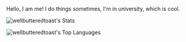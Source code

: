 Hello, I am me! I do things sometimes, I'm in university, which is cool.

![wellbutteredtoast's Stats](https://github-readme-stats.vercel.app/api?username=wellbutteredtoast&theme=shades-of-purple&show_icons=true&hide_border=true&count_private=true)

![wellbutteredtoast's Top Languages](https://github-readme-stats.vercel.app/api/top-langs/?username=wellbutteredtoast&theme=shades-of-purple&show_icons=true&hide_border=true&layout=compact)
<!---
wellbutteredtoast/wellbutteredtoast is a ✨ special ✨ repository because its `README.md` (this file) appears on your GitHub profile.
You can click the Preview link to take a look at your changes.
--->
